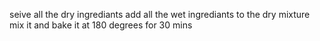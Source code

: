 seive all the dry ingrediants 
add all the wet ingrediants to the dry mixture 
mix it and bake it at 180 degrees for 30 mins 